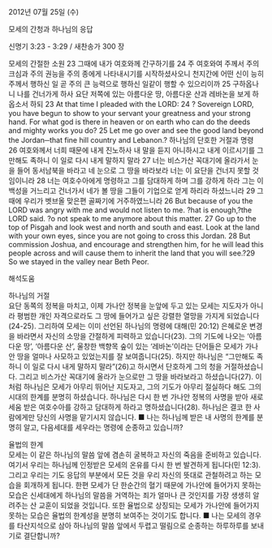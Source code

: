 2012년 07월 25일 (수)

모세의 간청과 하나님의 응답



신명기 3:23 - 3:29 / 새찬송가 300 장


모세의 간절한 소원
23 그때에 내가 여호와께 간구하기를 24 주 여호와여 주께서 주의 크심과 주의 권능을 주의 종에게 나타내시기를 시작하셨사오니 천지간에 어떤 신이 능히 주께서 행하신 일 곧 주의 큰 능력으로 행하신 일같이 행할 수 있으리이까 25 구하옵나니 나를 건너가게 하사 요단 저쪽에 있는 아름다운 땅, 아름다운 산과 레바논을 보게 하옵소서 하되
23 At that time I pleaded with the LORD: 24 ? Sovereign LORD, you have begun to show to your servant your greatness and your strong hand. For what god is there in heaven or on earth who can do the deeds and mighty works you do? 25 Let me go over and see the good land beyond the Jordan─that fine hill country and Lebanon.?
하나님의 단호한 거절과 명령
26 여호와께서 너희 때문에 내게 진노하사 내 말을 듣지 아니하시고 내게 이르시기를 그만해도 족하니 이 일로 다시 내게 말하지 말라 27 너는 비스가산 꼭대기에 올라가서 눈을 들어 동서남북을 바라고 네 눈으로 그 땅을 바라보라 너는 이 요단을 건너지 못할 것임이니라 28 너는 여호수아에게 명령하고 그를 담대하게 하며 그를 강하게 하라 그는 이 백성을 거느리고 건너가서 네가 볼 땅을 그들이 기업으로 얻게 하리라 하셨느니라 29 그때에 우리가 벳브올 맞은편 골짜기에 거주하였느니라
26 But because of you the LORD was angry with me and would not listen to me. ?hat is enough,?the LORD said. ?o not speak to me anymore about this matter. 27 Go up to the top of Pisgah and look west and north and south and east. Look at the land with your own eyes, since you are not going to cross this Jordan. 28 But commission Joshua, and encourage and strengthen him, for he will lead this people across and will cause them to inherit the land that you will see.?29 So we stayed in the valley near Beth Peor.

해석도움





하나님의 거절  
요단 동쪽의 정복을 마치고, 이제 가나안 정복을 눈앞에 두고 있는 모세는 지도자가 아니라 평범한 개인 자격으로라도 그 땅에 들어가고 싶은 강렬한 열망을 가지게 되었습니다(24-25). 그리하여 모세는 이미 선언된 하나님의 명령에 대해(민 20:12) 은혜로운 변경을 바라면서 자신의 소망을 간절하게 피력하고 있습니다(23). 그의 기도에 나오는 ‘아름다운 땅’, ‘아름다운 산’, 울창한 백향목 숲이 있는 ‘레바논’이라는 단어들은 모세가 가나안 땅을 얼마나 사모하고 있었는지를 잘 보여줍니다(25). 하지만 하나님은 “그만해도 족하니 이 일로 다시 내게 말하지 말라”(26)고 하시면서 단호하게 그의 청을 거절하셨습니다. 그리고 비스가산 꼭대기에 올라가 눈으로만 그 땅을 바라보라고 하셨습니다(27). 이처럼 하나님은 모세가 아무리 뛰어난 지도자고, 그의 기도가 아무리 절실하다 해도 그의 시대의 한계를 분명히 하셨습니다. 하나님은 다시 한 번 가나안 정복의 사명을 받아 새로 세움 받은 여호수아를 강하고 담대하게 하라고 명하셨습니다(28). 하나님은 결코 한 사람에게만 당신의 사명을 맡기시지 않습니다.
■ 나는 하나님께 받은 내 사명의 한계를 분명히 알고, 다음세대를 세우라는 명령에 순종하고 있습니까?

율법의 한계  
모세는 이 같은 하나님의 말씀 앞에 겸손히 굴복하고 자신의 죽음을 준비하고 있습니다. 여기서 우리는 하나님께 인정받은 모세의 온유를 다시 한 번 발견하게 됩니다(민 12:3). 그리고 우리는 기도 응답의 부분에서 모든 것을 우리 자신의 뜻대로 관철하려고 하는 모습을 회개하게 됩니다. 한편 모세가 단 한순간의 혈기 때문에 가나안에 들어가지 못하는 모습은 신세대에게 하나님의 말씀을 거역하는 죄가 얼마나 큰 것인지를 가장 생생히 알려주는 산 교훈이 되었을 것입니다. 또한 율법으로 상징되는 모세가 가나안에 들어가지 못하는 모습은 율법의 한계성을 분명히 보여주는 것이기도 합니다.
■ 나는 모세의 경우를 타산지석으로 삼아 하나님의 말씀 앞에서 두렵고 떨림으로 순종하는 하루하루를 보내기로 결단합니까?